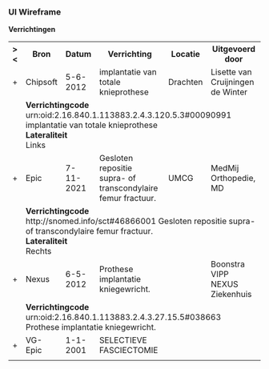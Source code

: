 ### UI Wireframe
<b>Verrichtingen</b>
<table class="grid">
<tbody>
<tr><th>&gt;&lt;</th>
<th>
Bron
</th>
<th>
Datum
</th>
<th>
Verrichting
</th>
<th>
Locatie
</th>
<th>
Uitgevoerd door
</th>
</tr>
<tr><td>+</td>
<td>
Chipsoft
</td>
<td>
5-6-2012
</td>
<td>
implantatie van totale knieprothese
</td>
<td>
Drachten
</td>
<td>
Lisette van Cruijningen de Winter
</td>
</tr><tr><td></td><td colspan=5>
<b>Verrichtingcode</b><br/>
urn:oid:2.16.840.1.113883.2.4.3.120.5.3#00090991 implantatie van totale knieprothese<br/>
<b>Lateraliteit</b><br/>
Links<br/>
</td></tr>
<tr><td>+</td>
<td>
Epic
</td>
<td>
7-11-2021
</td>
<td>
Gesloten repositie supra- of transcondylaire femur fractuur.
</td>
<td>
UMCG
</td>
<td>
MedMij Orthopedie, MD
</td>
</tr><tr><td></td><td colspan=5>
<b>Verrichtingcode</b><br/>
http://snomed.info/sct#46866001 Gesloten repositie supra- of transcondylaire femur fractuur.<br/>
<b>Lateraliteit</b><br/>
Rechts<br/>
</td></tr>
<tr><td>+</td>
<td>
Nexus
</td>
<td>
6-5-2012
</td>
<td>
Prothese implantatie kniegewricht.
</td>
<td>

</td>
<td>
Boonstra<br/>VIPP NEXUS Ziekenhuis
</td>
</tr><tr><td></td><td colspan=5>
<b>Verrichtingcode</b><br/>
urn:oid:2.16.840.1.113883.2.4.3.27.15.5#038663 Prothese implantatie kniegewricht.<br/>
</td></tr>
<tr><td>+</td>
<td>
VG-Epic
</td>
<td>
1-1-2001
</td>
<td>
SELECTIEVE FASCIECTOMIE
</td>
<td>

</td>
<td>

</td>
</tr><tr><td></td><td colspan=5>
</td></tr>
</tbody>
</table>